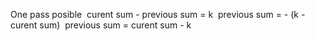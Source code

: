 One pass posible
​
curent sum - previous sum  = k
​
previous sum = - (k - curent sum)
​
previous sum = curent sum - k
